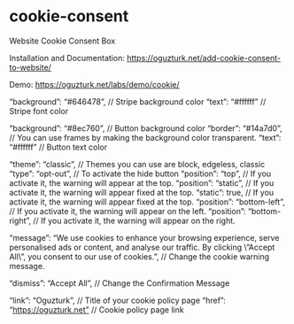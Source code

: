 # cookie-consent
Website Cookie Consent Box

Installation and Documentation:
https://oguzturk.net/add-cookie-consent-to-website/

Demo:
https://oguzturk.net/labs/demo/cookie/


“background”: “#646478”, // Stripe background color
“text”: “#ffffff” // Stripe font color

“background”: “#8ec760”, // Button background color
“border”: “#14a7d0”, // You can use frames by making the background color transparent.
“text”: “#ffffff” // Button text color

“theme”: “classic”, // Themes you can use are block, edgeless, classic
“type”: “opt-out”, // To activate the hide button
“position”: “top”, // If you activate it, the warning will appear at the top.
“position”: “static”, // If you activate it, the warning will appear fixed at the top.
“static”: true, // If you activate it, the warning will appear fixed at the top.
“position”: “bottom-left”, // If you activate it, the warning will appear on the left.
“position”: “bottom-right”, // If you activate it, the warning will appear on the right.

“message”: “We use cookies to enhance your browsing experience, serve personalised ads or content, and analyse our traffic. By clicking \”Accept All\”, you consent to our use of cookies.”, // Change the cookie warning message.

“dismiss”: “Accept All”, // Change the Confirmation Message

“link”: “Oguzturk”, // Title of your cookie policy page
“href”: “https://oguzturk.net” // Cookie policy page link
